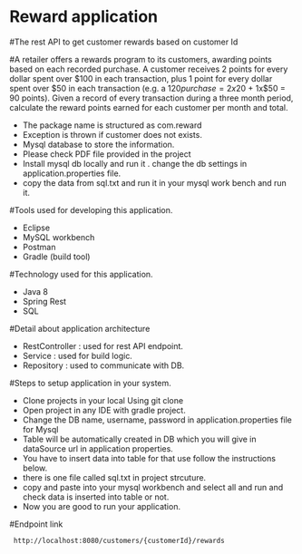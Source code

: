 # Reward application
#The rest API to get customer rewards based on customer Id

#A retailer offers a rewards program to its customers, awarding points based on each recorded purchase.   A customer receives 2 points for every dollar spent over $100 in each transaction, plus 1 point for every dollar spent over $50 in each transaction (e.g. a $120 purchase = 2x$20 + 1x$50 = 90 points).   Given a record of every transaction during a three month period, calculate the reward points earned for each customer per month and total. 

- The package name is structured as com.reward
- Exception is thrown if customer does not exists.
- Mysql database to store the information.
- Please check PDF file provided in the project
- Install mysql db locally and run it . change the db settings in application.properties file.
- copy the data from sql.txt and run it in your mysql work bench and run it.

#Tools used for developing this application.

- Eclipse
- MySQL workbench
- Postman
- Gradle (build tool)

#Technology used for this application.

- Java 8
- Spring Rest
- SQL

#Detail about application architecture

- RestController : used for rest API  endpoint.
- Service : used for build logic.
- Repository : used to communicate with DB.

#Steps to setup application in your system.

- Clone projects in your local Using git clone <git-project-url>
- Open project in any IDE with gradle project.
- Change the DB name, username, password in application.properties file for Mysql
- Table will be automatically created in DB which you will give in dataSource url in application properties.
- You have to insert data into table for that use follow the instructions below.
- there is one file called sql.txt in project strcuture.
- copy and paste into your mysql workbench and select all and run and check data is inserted into
table or not.
- Now you are good to run your application.


#Endpoint link
```
 http://localhost:8080/customers/{customerId}/rewards
